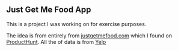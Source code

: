 ## Just Get Me Food App

This is a project I was working on for exercise purposes.

The idea is from entirely from [justgetmefood.com](https://www.justgetmefood.com) which I found on [ProductHunt](https://www.producthunt.com). All the of data is from [Yelp](https://www.yelp.com)
